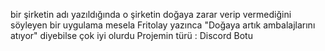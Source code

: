 bir şirketin adı yazıldığında o şirketin doğaya zarar verip vermediğini söyleyen bir uygulama mesela Fritolay yazınca "Doğaya artık ambalajlarını atıyor" diyebilse çok iyi olurdu
Projemin türü : Discord Botu
